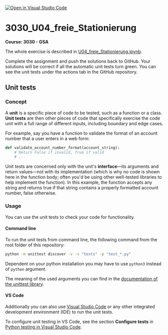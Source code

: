[![Open in Visual Studio Code](https://classroom.github.com/assets/open-in-vscode-2e0aaae1b6195c2367325f4f02e2d04e9abb55f0b24a779b69b11b9e10269abc.svg)](https://classroom.github.com/online_ide?assignment_repo_id=16552952&assignment_repo_type=AssignmentRepo)
# 3030_U04_freie_Stationierung

**Course: 3030 - GSA**

The whole exercise is described in [U04_freie_Stationierung.ipynb](U04_freie_Stationierung.ipynb).

Complete the assignment and push the solutions back to GitHub. Your solutions will be correct if all the automatic unit tests turn green. You can see the unit tests under the actions tab in the GitHub repository.

## Unit tests

### Concept

A **unit** is a specific piece of code to be tested, such as a function or a class. **Unit tests** are then other pieces of code that specifically exercise the code unit with a full range of different inputs, including boundary and edge cases.

For example, say you have a function to validate the format of an account number that a user enters in a web form:

```python
def validate_account_number_format(account_string):
    # Return False if invalid, True if valid
    # ...
```

Unit tests are concerned only with the unit's **interface**—its arguments and return values—not with its implementation (which is why no code is shown here in the function body; often you'd be using other well-tested libraries to help implement the function). In this example, the function accepts any string and returns true if that string contains a properly formatted account number, false otherwise.

### Usage

You can use the unit tests to check your code for functionality.

#### Command line

To run the unit tests from command line, the following command from the root folder of this repository:

```bash
python -m unittest discover -v -s "tests" -p "test_*.py"
```

Dependent on your python installation you may have to use ``python3`` instead of ``python`` argument.

The meaning of the used arguments you can find in the [documentation of the unittest library](https://docs.python.org/3/library/unittest.html).


#### VS Code

Additionally you can also use [Visual Studio Code](https://code.visualstudio.com/) or any other integrated development environment (IDE) to run the unit tests.

To configure unit testing in VS Code, see the section **Configure tests** in [Python testing in Visual Studio Code](https://code.visualstudio.com/docs/python/testing).
